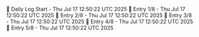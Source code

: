 📅 Daily Log Start - Thu Jul 17 12:50:22 UTC 2025
📌 Entry 1/8 - Thu Jul 17 12:50:22 UTC 2025
📌 Entry 2/8 - Thu Jul 17 12:50:22 UTC 2025
📌 Entry 3/8 - Thu Jul 17 12:50:22 UTC 2025
📌 Entry 4/8 - Thu Jul 17 12:50:22 UTC 2025
📌 Entry 5/8 - Thu Jul 17 12:50:22 UTC 2025
